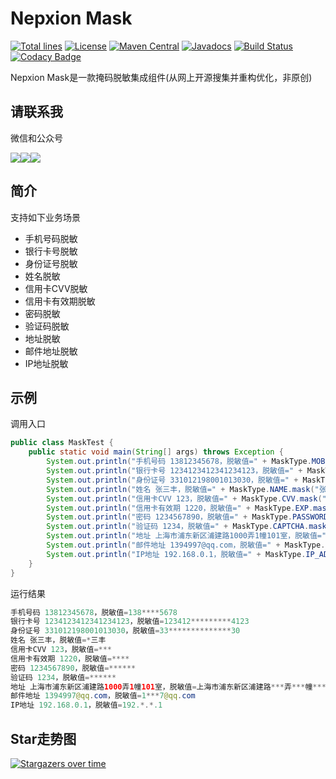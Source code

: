# Nepxion Mask
[![Total lines](https://tokei.rs/b1/github/Nepxion/Mask?category=lines)](https://tokei.rs/b1/github/Nepxion/Mask?category=lines)  [![License](https://img.shields.io/badge/License-Apache%202.0-blue.svg?label=license)](https://github.com/Nepxion/Mask/blob/master/LICENSE)  [![Maven Central](https://img.shields.io/maven-central/v/com.nepxion/mask.svg?label=maven%20central)](http://search.maven.org/#search%7Cga%7C1%7Cg%3A%22com.nepxion%22%20AND%20mask)  [![Javadocs](http://www.javadoc.io/badge/com.nepxion/mask.svg)](http://www.javadoc.io/doc/com.nepxion/mask)  [![Build Status](https://travis-ci.org/Nepxion/Mask.svg?branch=master)](https://travis-ci.org/Nepxion/Mask)  [![Codacy Badge](https://api.codacy.com/project/badge/Grade/2b9d72ef8b7b42acac3a03994c8b5b41)](https://www.codacy.com/project/HaojunRen/Mask/dashboard?utm_source=github.com&amp;utm_medium=referral&amp;utm_content=Nepxion/Mask&amp;utm_campaign=Badge_Grade_Dashboard)

Nepxion Mask是一款掩码脱敏集成组件(从网上开源搜集并重构优化，非原创)

## 请联系我
微信和公众号

![](http://nepxion.gitee.io/docs/zxing-doc/微信-1.jpg)![](http://nepxion.gitee.io/docs/zxing-doc/公众号-1.jpg)![](http://nepxion.gitee.io/docs/zxing-doc/文档-1.jpg)

## 简介
支持如下业务场景
- 手机号码脱敏
- 银行卡号脱敏
- 身份证号脱敏
- 姓名脱敏
- 信用卡CVV脱敏
- 信用卡有效期脱敏
- 密码脱敏
- 验证码脱敏
- 地址脱敏
- 邮件地址脱敏
- IP地址脱敏

## 示例
调用入口
```java
public class MaskTest {
    public static void main(String[] args) throws Exception {
        System.out.println("手机号码 13812345678，脱敏值=" + MaskType.MOBILE.mask("13812345678"));
        System.out.println("银行卡号 1234123412341234123，脱敏值=" + MaskType.BANK_CARD.mask("1234123412341234123"));
        System.out.println("身份证号 331012198001013030，脱敏值=" + MaskType.ID_CARD.mask("331012198001013030"));
        System.out.println("姓名 张三丰，脱敏值=" + MaskType.NAME.mask("张三丰"));
        System.out.println("信用卡CVV 123，脱敏值=" + MaskType.CVV.mask("123"));
        System.out.println("信用卡有效期 1220，脱敏值=" + MaskType.EXP.mask("1220"));
        System.out.println("密码 1234567890，脱敏值=" + MaskType.PASSWORD.mask("1234567890"));
        System.out.println("验证码 1234，脱敏值=" + MaskType.CAPTCHA.mask("1234"));
        System.out.println("地址 上海市浦东新区浦建路1000弄1幢101室，脱敏值=" + MaskType.ADDRESS.mask("上海市浦东新区浦建路1000弄1幢101室"));
        System.out.println("邮件地址 1394997@qq.com，脱敏值=" + MaskType.EMAIL.mask("1394997@qq.com"));
        System.out.println("IP地址 192.168.0.1，脱敏值=" + MaskType.IP_ADDRESS.mask("192.168.0.1"));
    }
}
```

运行结果
```java
手机号码 13812345678，脱敏值=138****5678
银行卡号 1234123412341234123，脱敏值=123412*********4123
身份证号 331012198001013030，脱敏值=33**************30
姓名 张三丰，脱敏值=*三丰
信用卡CVV 123，脱敏值=***
信用卡有效期 1220，脱敏值=****
密码 1234567890，脱敏值=******
验证码 1234，脱敏值=******
地址 上海市浦东新区浦建路1000弄1幢101室，脱敏值=上海市浦东新区浦建路***弄***幢***室
邮件地址 1394997@qq.com，脱敏值=1***7@qq.com
IP地址 192.168.0.1，脱敏值=192.*.*.1
```

## Star走势图

[![Stargazers over time](https://starchart.cc/Nepxion/Mask.svg)](https://starchart.cc/Nepxion/Mask)